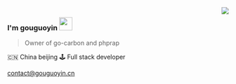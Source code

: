 <img align="right" src="https://github-readme-stats.vercel.app/api?username=gouguoyin&show_icons=true&icon_color=805AD5&text_color=718096&bg_color=ffffff&hide_title=true" />

### I'm gouguoyin <img src="https://emoji.slack-edge.com/T014NFWNW8J/hyper/02a58f18dc8f04f1.gif" width="30" />


> Owner of go-carbon and phprap

🇨🇳 China beijing 🕹 Full stack developer

[contact@gouguoyin.cn](mailto:contact@gouguoyin.cn)

